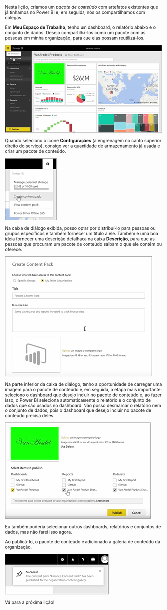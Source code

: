Nesta lição, criamos um *pacote de conteúdo* com artefatos existentes que já tínhamos no Power BI e, em seguida, nós os compartilhamos com colegas. 

Em **Meu Espaço de Trabalho**, tenho um dashboard, o relatório abaixo e o conjunto de dados. Desejo compartilhá-los como um pacote com as pessoas em minha organização, para que elas possam reutilizá-los.

![Compartilhar e colaborar no Power BI](./media/6-2-create-content-packs/pbi_learn06_02myworkspacenohilite.png)

Quando seleciono o ícone **Configurações** (a engrenagem no canto superior direito do serviço), consigo ver a quantidade de armazenamento já usada e criar um pacote de conteúdo.

![Compartilhar e colaborar no Power BI](./media/6-2-create-content-packs/pbi_learn06_02options.png)

Na caixa de diálogo exibida, posso optar por distribuí-lo para pessoas ou grupos específicos e também fornecer um título a ele. Também é uma boa ideia fornecer uma descrição detalhada na caixa **Descrição**, para que as pessoas que procuram um pacote de conteúdo saibam o que ele contém ou oferece.

![Compartilhar e colaborar no Power BI](./media/6-2-create-content-packs/pbi_learn06_02create_contpktop.png)

Na parte inferior da caixa de diálogo, tenho a oportunidade de carregar uma imagem para o pacote de conteúdo e, em seguida, a etapa mais importante: seleciono o dashboard que desejo incluir no pacote de conteúdo e, ao fazer isso, o Power BI seleciona automaticamente o relatório e o conjunto de dados que são usados no dashboard. Não posso desmarcar o relatório nem o conjunto de dados, pois o dashboard que desejo incluir no pacote de conteúdo precisa deles.

![Compartilhar e colaborar no Power BI](./media/6-2-create-content-packs/pbi_learn06_02create_contpk2ndhalf.png)

Eu também poderia selecionar outros dashboards, relatórios e conjuntos de dados, mas não farei isso agora.

Ao publicá-lo, o pacote de conteúdo é adicionado à galeria de conteúdo da organização.

![Compartilhar e colaborar no Power BI](./media/6-2-create-content-packs/pbi_learn06_02contpksuccess.png)

Vá para a próxima lição!

